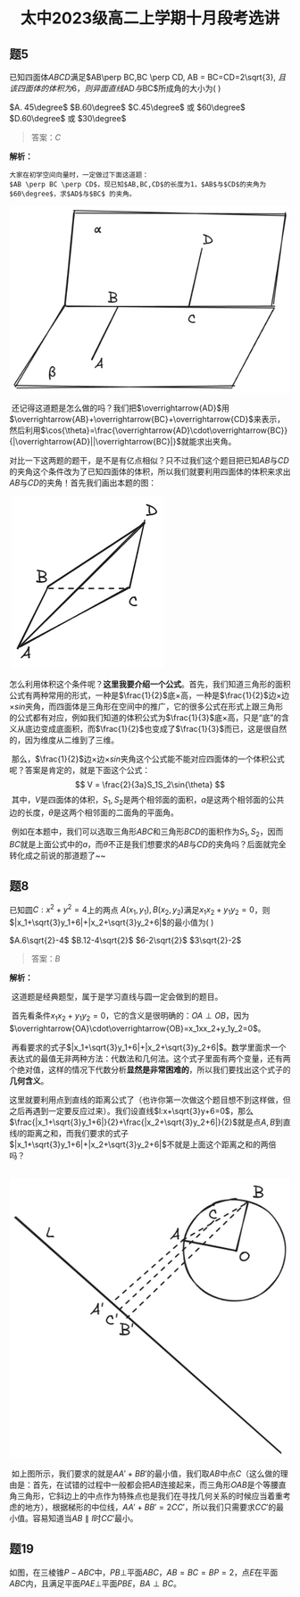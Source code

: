 <center><h1>太中2023级高二上学期十月段考选讲</h1></center>

## 题5

已知四面体$ABCD$满足$AB\perp BC,BC \perp CD, AB = BC=CD=2\sqrt{3}, $且该四面体的体积为6，则异面直线$AD$与$BC$所成角的大小为(     )

$A. 45\degree$   $B.60\degree$  $C.45\degree$ 或 $60\degree$  $D.60\degree$ 或 $30\degree$   

> 答案：$C$

**解析：**

 	大家在初学空间向量时，一定做过下面这道题：
 	$AB \perp BC \perp CD$，现已知$AB,BC,CD$的长度为1，$AB$与$CD$的夹角为$60\degree$，求$AD$与$BC$ 的夹角。
 ![题5-1](t5_1.png)

​	还记得这道题是怎么做的吗？我们把$\overrightarrow{AD}$用$\overrightarrow{AB}+\overrightarrow{BC}+\overrightarrow{CD}$来表示，然后利用$\cos{\theta}=\frac{\overrightarrow{AD}\cdot\overrightarrow{BC}}{|\overrightarrow{AD}||\overrightarrow{BC}|}$就能求出夹角。

​	对比一下这两题的题干，是不是有亿点相似？只不过我们这个题目把已知$AB$与$CD$的夹角这个条件改为了已知四面体的体积，所以我们就要利用四面体的体积来求出$AB$与$CD$的夹角！首先我们画出本题的图：

​	![题5-2](t5_2.png)

​	怎么利用体积这个条件呢？**这里我要介绍一个公式**。首先，我们知道三角形的面积公式有两种常用的形式，一种是$\frac{1}{2}$底$\times$高，一种是$\frac{1}{2}$边$\times$边$\times sin$夹角，而四面体是三角形在空间中的推广，它的很多公式在形式上跟三角形的公式都有对应，例如我们知道的体积公式为$\frac{1}{3}$底$\times$高，只是“底”的含义从底边变成底面积，而$\frac{1}{2}$也变成了$\frac{1}{3}$而已，这是很自然的，因为维度从二维到了三维。

​	那么，$\frac{1}{2}$边$\times$边$\times sin$夹角这个公式能不能对应四面体的一个体积公式呢？答案是肯定的，就是下面这个公式：
$$
V = \frac{2}{3a}S_1S_2\sin{\theta}
$$
​	其中，$V$是四面体的体积，$S_1,S_2$是两个相邻面的面积，$a$是这两个相邻面的公共边的长度，$\theta$是这两个相邻面的二面角的平面角。

​	例如在本题中，我们可以选取三角形$ABC$和三角形$BCD$的面积作为$S_1,S_2$，因而$BC$就是上面公式中的$a$，而$\theta$不正是我们想要求的$AB$与$CD$的夹角吗？后面就完全转化成之前说的那道题了~~



## 题8

已知圆$C:x^2+y^2=4$上的两点 $A(x_1,y_1),B(x_2,y_2)$满足$x_1x_2+y_1y_2=0$，则$|x_1+\sqrt{3}y_1+6|+|x_2+\sqrt{3}y_2+6|$的最小值为(   )

$A.6\sqrt{2}-4$     $B.12-4\sqrt{2}$   $6-2\sqrt{2}$   $3\sqrt{2}-2$

> 答案：$B$

**解析：**

​	这道题是经典题型，属于是学习直线与圆一定会做到的题目。

​	首先看条件$x_1x_2+y_1y_2=0$，它的含义是很明确的：$OA \perp OB$，因为$\overrightarrow{OA}\cdot\overrightarrow{OB}=x_1xx_2+y_1y_2=0$。

​	再看要求的式子$|x_1+\sqrt{3}y_1+6|+|x_2+\sqrt{3}y_2+6|$。数学里面求一个表达式的最值无非两种方法：代数法和几何法。这个式子里面有两个变量，还有两个绝对值，这样的情况下代数分析**显然是非常困难的**，所以我们要找出这个式子的**几何含义**。

​	这里就要利用点到直线的距离公式了（也许你第一次做这个题目想不到这样做，但之后再遇到一定要反应过来）。我们设直线$l:x+\sqrt{3}y+6=0$，那么$\frac{|x_1+\sqrt{3}y_1+6|}{2}+\frac{|x_2+\sqrt{3}y_2+6|}{2}$就是点$A,B$到直线$l$的距离之和，而我们要求的式子$|x_1+\sqrt{3}y_1+6|+|x_2+\sqrt{3}y_2+6|$不就是上面这个距离之和的两倍吗？

​	![题8-1](t8_1.png)

​	如上图所示，我们要求的就是$AA' + BB'$的最小值，我们取$AB$中点$C$（这么做的理由是：首先，在试错的过程中一般都会把$AB$连接起来，而三角形$OAB$是个等腰直角三角形，它斜边上的中点作为特殊点也是我们在寻找几何关系的时候应当着重考虑的地方），根据梯形的中位线，$AA'+BB'=2CC'$，所以我们只需要求$CC'$的最小值。容易知道当$AB \parallel l$时$CC'$最小。 



## 题19

如图，在三棱锥$P-ABC$中，$PB \perp$平面$ABC$，$AB = BC = BP = 2$，点$E$在平面$ABC$内，且满足平面$PAE\perp$平面$PBE$，$BA \perp BC$。


